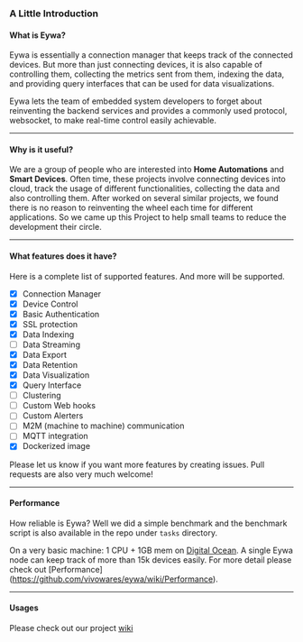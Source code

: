### A Little Introduction

#### What is Eywa?

Eywa is essentially a connection manager that keeps track of the connected devices. But more than just connecting devices, it is also capable of controlling them, collecting the metrics sent from them, indexing the data, and providing query interfaces that can be used for data visualizations.

Eywa lets the team of embedded system developers to forget about reinventing the backend services and provides a commonly used protocol, websocket, to make real-time control easily achievable.

***
#### Why is it useful?

We are a group of people who are interested into **Home Automations** and **Smart Devices**. Often time, these projects involve connecting devices into cloud, track the usage of different functionalities, collecting the data and also controlling them. After worked on several similar projects, we found there is no reason to reinventing the wheel each time for different applications. So we came up this Project to help small teams to reduce the development their circle.

***
#### What features does it have?

Here is a complete list of supported features. And more will be supported.

- [x] Connection Manager
- [x] Device Control
- [x] Basic Authentication
- [x] SSL protection
- [x] Data Indexing
- [ ] Data Streaming
- [x] Data Export
- [x] Data Retention
- [x] Data Visualization
- [x] Query Interface
- [ ] Clustering
- [ ] Custom Web hooks
- [ ] Custom Alerters
- [ ] M2M (machine to machine) communication
- [ ] MQTT integration
- [x] Dockerized image

Please let us know if you want more features by creating issues. Pull requests are also very much welcome!

***
#### Performance

How reliable is Eywa? Well we did a simple benchmark and the benchmark script is also available in the repo under `tasks` directory.

On a very basic machine: 1 CPU + 1GB mem on [Digital Ocean](https://www.digitalocean.com/). A single Eywa node can keep track of more than 15k devices easily. For more detail please check out [Performance]
(https://github.com/vivowares/eywa/wiki/Performance).

***
#### Usages

Please check out our project [wiki](https://github.com/vivowares/eywa/wiki)

